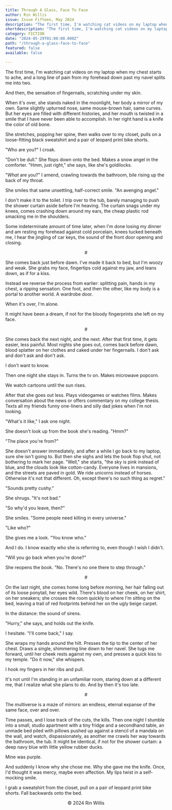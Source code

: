 ```yaml
---
title: Through A Glass, Face To Face
author: Rin Willis
issue: Issue Fifteen, May 2024
description: "The first time, I'm watching cat videos on my laptop when my chest starts to ache, and a long line of pain from my forehead down past my navel splits me into two. <p>And then, the sensation of fingernails, scratching under my skin. </p><p>When it's over, she stands naked in the moonlight, her body a mirror of my own. Same slightly upturned nose, same mouse-brown hair, same curves. But her eyes are filled with different histories, and her mouth is twisted in a smile that I have never been able to accomplish. In her right hand is a knife the color of old bone. </p><p>She stretches, popping her spine, then walks over to my closet, pulls on a loose-fitting black sweatshirt and a pair of leopard print bike shorts.</p>" 
shortdescription: "The first time, I'm watching cat videos on my laptop when my chest starts to ache, and a long line of pain from my forehead down past my navel splits me into two. <p>And then, the sensation of fingernails, scratching under my skin. </p><p>When it's over, she stands naked in the moonlight, her body a mirror of my own. Same slightly upturned nose, same mouse-brown hair, same curves. But her eyes are filled with different histories, and her mouth is twisted in a smile that I have never been able to accomplish. In her right hand is a knife the color of old bone.</p>"
category: FICTION
date: "2024-05-29T01:08:00.000Z"
path: "/through-a-glass-face-to-face"
featured: false
available: false

---
```


The first time, I'm watching cat videos on my laptop when my chest
starts to ache, and a long line of pain from my forehead down past my
navel splits me into two.

And then, the sensation of fingernails, scratching under my skin.

When it's over, she stands naked in the moonlight, her body a mirror of
my own. Same slightly upturned nose, same mouse-brown hair, same curves.
But her eyes are filled with different histories, and her mouth is
twisted in a smile that I have never been able to accomplish. In her
right hand is a knife the color of old bone.

She stretches, popping her spine, then walks over to my closet, pulls on
a loose-fitting black sweatshirt and a pair of leopard print bike
shorts.

"Who are you?" I croak.

"Don't be dull." She flops down onto the bed. Makes a snow angel in the
comforter. "Hmm, just right," she says, like she's goldilocks.

"*What* are you?" I amend, crawling towards the bathroom, bile rising up
the back of my throat.

She smiles that same unsettling, half-correct smile. "An avenging
angel."

I don't make it to the toilet. I trip over to the tub, barely managing
to push the shower curtain aside before I'm heaving. The curtain snags
under my knees, comes crashing down around my ears, the cheap plastic
rod smacking me in the shoulders.

Some indeterminate amount of time later, when I'm done losing my dinner
and am resting my forehead against cold porcelain, knees tucked beneath
me, I hear the jingling of car keys, the sound of the front door opening
and closing.

<p style="text-align: center;">#</p>

She comes back just before dawn. I've made it back to bed, but I'm woozy
and weak. She grabs my face, fingertips cold against my jaw, and leans
down, as if for a kiss.

Instead we reverse the process from earlier: splitting pain, hands in my
chest, a ripping sensation. One foot, and then the other, like my body
is a portal to another world. A wardrobe door.

When it's over, I'm alone.

It might have been a dream, if not for the bloody fingerprints she left
on my face.

<p style="text-align: center;">#</p>

She comes back the next night, and the next. After that first time, it
gets easier, less painful. Most nights she goes out, comes back before
dawn, blood splatter on her clothes and caked under her fingernails. I
don't ask and don't ask and don't ask.

I don't want to know.

Then one night she stays in. Turns the tv on. Makes microwave popcorn.

We watch cartoons until the sun rises.

After that she goes out less. Plays videogames or watches films. Makes
conversation about the news or offers commentary on my college thesis.
Texts all my friends funny one-liners and silly dad jokes when I'm not
looking.

"What's it like," I ask one night.

She doesn't look up from the book she's reading. "Hmm?"

"The place you\'re from?"

She doesn't answer immediately, and after a while I go back to my
laptop, sure she isn't going to. But then she sighs and lets the book
flop shut, not bothering to mark her page. "Well," she starts, "the sky
is pink instead of blue, and the clouds look like cotton-candy. Everyone
lives in mansions, and the streets are paved in gold. We ride unicorns
instead of horses. Otherwise it's not that different. Oh, except there's
no such thing as regret."

"Sounds pretty cushy."

She shrugs. "It's not bad."

"So why'd you leave, then?"

She smiles. "Some people need killing in every universe."

"Like who?"

She gives me a look. "You know who."

And I do. I know exactly who she is referring to, even though I wish I
didn't.

"Will you go back when you're done?"

She reopens the book. "No. There's no one there to step through."

<p style="text-align: center;">#</p>

On the last night, she comes home long before morning, her hair falling
out of its loose ponytail, her eyes wild. There's blood on her cheek, on
her shirt, on her sneakers; she crosses the room quickly to where I'm
sitting on the bed, leaving a trail of red footprints behind her on the
ugly beige carpet.

In the distance: the sound of sirens.

"Hurry," she says, and holds out the knife.

I hesitate. "I'll come back," I say.

She wraps my hands around the hilt. Presses the tip to the center of her
chest. Draws a single, shimmering line down to her navel. She tugs me
forward, until her cheek rests against my own, and presses a quick kiss
to my temple. "Do it now," she whispers.

I hook my fingers in her ribs and pull.

It's not until I'm standing in an unfamiliar room, staring down at a
different me, that I realize what she plans to do. And by then it's too
late.

<p style="text-align: center;">#</p>

The multiverse is a maze of mirrors: an endless, eternal expanse of the
same face, over and over.

Time passes, and I lose track of the cuts, the kills. Then one night I
stumble into a small, studio apartment with a tiny fridge and a
secondhand table, an unmade bed piled with pillows pushed up against a
stencil of a mandala on the wall, and watch, dispassionately, as another
me crawls her way towards the bathroom, the tub. It might be identical,
if not for the shower curtain: a deep navy blue with little yellow
rubber ducks.

Mine was purple.

And suddenly I know why she chose me. Why she gave me the knife. Once,
I'd thought it was mercy, maybe even affection. My lips twist in a
self-mocking smile.

I grab a sweatshirt from the closet, pull on a pair of leopard print
bike shorts. Fall backwards onto the bed.


<p style="text-align: center;">© 2024 Rin Willis </p>


